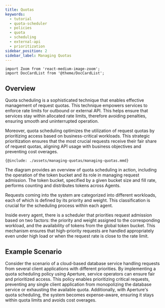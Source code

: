 ```yaml
---
title: Quotas
keywords:
  - tutorial
  - quota-scheduler
  - policies
  - quota
  - scheduling
  - external-api
  - prioritization
sidebar_position: 2
sidebar_label: Managing Quotas
---
```


```mdx-code-block
import Zoom from 'react-medium-image-zoom';
import DocCardList from '@theme/DocCardList';
```

## Overview

Quota scheduling is a sophisticated technique that enables effective management
of request quotas. This technique empowers services to enforce rate limits for
outbound or external API. This helps ensure that services stay within allocated
rate limits, therefore avoiding penalties, ensuring smooth and uninterrupted
operation.

Moreover, quota scheduling optimizes the utilization of request quotas by
prioritizing access based on business-critical workloads. This strategic
prioritization ensures that the most crucial requests receive their fair share
of request quotas, aligning API usage with business objectives and preventing
cost overages.

<Zoom>

```mermaid
{@include: ./assets/managing-quotas/managing-quotas.mmd}
```

</Zoom>

The diagram provides an overview of quota scheduling in action, including the
operation of the token bucket and its role in managing request admission. The
token bucket, specified by a given bucket size and fill rate, performs counting
and distributes tokens across Agents.

Requests coming into the system are categorized into different workloads, each
of which is defined by its priority and weight. This classification is crucial
for the scheduling process within each agent.

Inside every agent, there is a scheduler that priorities request admission based
on two factors: the priority and weight assigned to the corresponding workload,
and the availability of tokens from the global token bucket. This mechanism
ensures that high-priority requests are handled appropriately even under high
load or when the request rate is close to the rate limit.

## Example Scenario

Consider the scenario of a cloud-based database service handling requests from
several client applications with different priorities. By implementing a quota
scheduling policy using Aperture, service operators can ensure fair and
prioritized access. This policy enables prioritizing critical requests,
preventing any single client application from monopolizing the database service
or exhausting the available quota. Additionally, with Aperture's quota
scheduling, the system becomes expense-aware, ensuring it stays within quota
limits and avoids cost overages.

<DocCardList />
